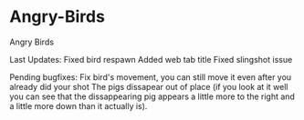 # Angry-Birds
Angry Birds

Last Updates:
Fixed bird respawn
Added web tab title
Fixed slingshot issue

Pending bugfixes:
Fix bird's movement, you can still move it even after you already did your shot
The pigs dissapear out of place (if you look at it well you can see that the dissappearing pig appears a little more to the right and a little more down than it actually is).